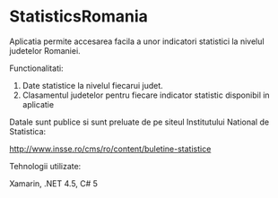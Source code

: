 # StatisticsRomania

Aplicatia permite accesarea facila a unor indicatori statistici la nivelul judetelor Romaniei.

Functionalitati:

1. Date statistice la nivelul fiecarui judet.
2. Clasamentul judetelor pentru fiecare indicator statistic disponibil in aplicatie

Datale sunt publice si sunt preluate de pe siteul Institutului National de Statistica:

http://www.insse.ro/cms/ro/content/buletine-statistice

Tehnologii utilizate:

Xamarin, .NET 4.5, C# 5
